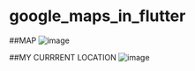 # google_maps_in_flutter

##MAP
![image](https://user-images.githubusercontent.com/64391578/189839000-256314e5-da7f-4c0e-acb1-acd77bf25b3a.png)

##MY CURRRENT LOCATION
![image](https://user-images.githubusercontent.com/64391578/189839056-f4338870-4dae-4a44-9181-3563305e7372.png)
